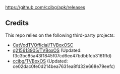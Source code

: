 https://github.com/ccibg/apk/releases

## Credits
This repo relies on the following third-party projects:
- [CatVodTVOfficial/TVBoxOSC](https://github.com/CatVodTVOfficial/TVBoxOSC)
- [q215613905/TVBoxOS](https://github.com/q215613905/TVBoxOS) (Updated: f3c3bc85a43f1845f07cd6ee47bdbbfcb3161ffd)
- [ccibg/TVBoxOS](https://github.com/takagen99/Box) (Updated: ce02dac0fe0d214bea7631ea8fd32e668e79eefc)

